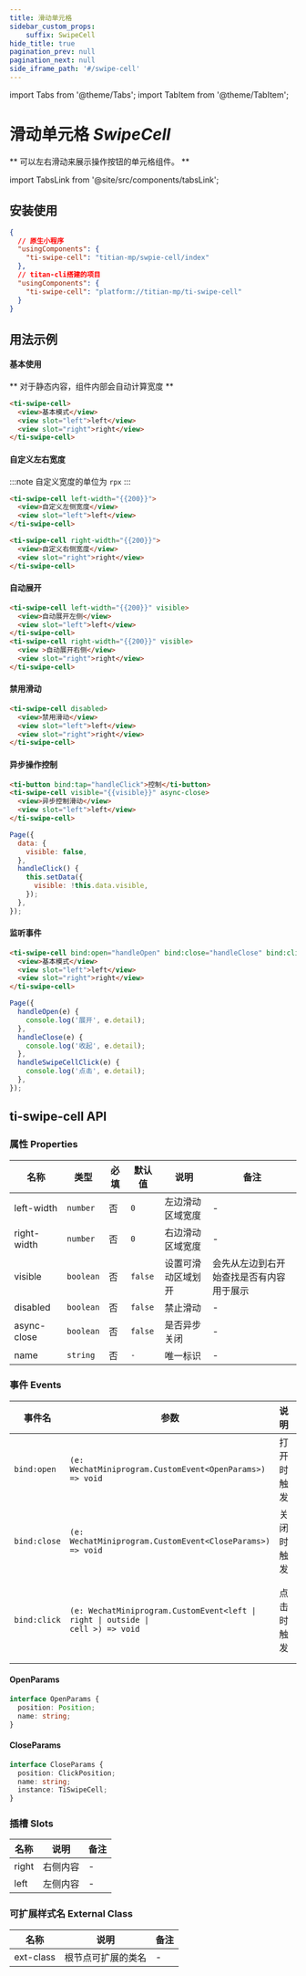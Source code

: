 ```yaml
---
title: 滑动单元格
sidebar_custom_props: 
    suffix: SwipeCell
hide_title: true
pagination_prev: null
pagination_next: null
side_iframe_path: '#/swipe-cell'
---
```


import Tabs from '@theme/Tabs';
import TabItem from '@theme/TabItem';

# 滑动单元格 _SwipeCell_

** 可以左右滑动来展示操作按钮的单元格组件。 **

import TabsLink from '@site/src/components/tabsLink';

<TabsLink id="ti-swipe-cell-api" />

## 安装使用

```json showLineNumbers
{
  // 原生小程序
  "usingComponents": {
    "ti-swipe-cell": "titian-mp/swpie-cell/index"
  },
  // titan-cli搭建的项目
  "usingComponents": {
    "ti-swipe-cell": "platform://titian-mp/ti-swipe-cell"
  }
}
```

## 用法示例

#### 基本使用

** 对于静态内容，组件内部会自动计算宽度 **
```html showLineNumbers
<ti-swipe-cell>
  <view>基本模式</view>
  <view slot="left">left</view>
  <view slot="right">right</view>
</ti-swipe-cell>
```

#### 自定义左右宽度

:::note
自定义宽度的单位为 `rpx`
:::

```html showLineNumbers
<ti-swipe-cell left-width="{{200}}">
  <view>自定义左侧宽度</view>
  <view slot="left">left</view>
</ti-swipe-cell>

<ti-swipe-cell right-width="{{200}}">
  <view>自定义右侧宽度</view>
  <view slot="right">right</view>
</ti-swipe-cell>
```

#### 自动展开
```html showLineNumbers
<ti-swipe-cell left-width="{{200}}" visible>
  <view>自动展开左侧</view>
  <view slot="left">left</view>
</ti-swipe-cell>
<ti-swipe-cell right-width="{{200}}" visible>
  <view >自动展开右侧</view>
  <view slot="right">right</view>
</ti-swipe-cell>
```

#### 禁用滑动
```html showLineNumbers
<ti-swipe-cell disabled>
  <view>禁用滑动</view>
  <view slot="left">left</view>
  <view slot="right">right</view>
</ti-swipe-cell>
```

#### 异步操作控制

<Tabs>
<TabItem value="wxml" label="index.wxml">

```html showLineNumbers
<ti-button bind:tap="handleClick">控制</ti-button>
<ti-swipe-cell visible="{{visible}}" async-close>
  <view>异步控制滑动</view>
  <view slot="left">left</view>
</ti-swipe-cell>
```

</TabItem>
<TabItem value="js" label="index.js">

```js showLineNumbers
Page({
  data: {
    visible: false,
  },
  handleClick() {
    this.setData({
      visible: !this.data.visible,
    });
  },
});
```

</TabItem>
</Tabs>

#### 监听事件

<Tabs>
<TabItem value="wxml" label="index.wxml">

```html showLineNumbers
<ti-swipe-cell bind:open="handleOpen" bind:close="handleClose" bind:click="handleSwipeCellClick">
  <view>基本模式</view>
  <view slot="left">left</view>
  <view slot="right">right</view>
</ti-swipe-cell>
```

</TabItem>
<TabItem value="js" label="index.js">

```js showLineNumbers
Page({
  handleOpen(e) {
    console.log('展开', e.detail);
  },
  handleClose(e) {
    console.log('收起', e.detail);
  },
  handleSwipeCellClick(e) {
    console.log('点击', e.detail);
  },
});
```

</TabItem>
</Tabs>

## ti-swipe-cell API

### 属性 **Properties**

| 名称       | 类型      | 必填 | 默认值 | 说明               | 备注                                     |
| ---------- | --------- | ---- | ------ | ------------------ | ---------------------------------------- |
| left-width  | `number`  | 否   | `0`      | 左边滑动区域宽度   | -                                        |
| right-width | `number`  | 否   | `0`      | 右边滑动区域宽度   | -                                        |
| visible    | `boolean` | 否   | `false`  | 设置可滑动区域划开 | 会先从左边到右开始查找是否有内容用于展示 |
| disabled   | `boolean` | 否   | `false`  | 禁止滑动           | -                                        |
| async-close | `boolean` | 否   | `false`  | 是否异步关闭       | -                                        |
| name       | `string`  | 否   | `-`      | 唯一标识           | -                                        |

### 事件 **Events**

| 事件名 | 参数 |  说明       | 备注                                                       |
| ------ | ---------- | -------------- | -------------------------------------------- |
| `bind:open`   | `(e: WechatMiniprogram.CustomEvent<OpenParams>) => void` | 打开时触发  | -      |
| `bind:close`  | `(e: WechatMiniprogram.CustomEvent<CloseParams>) => void` | 关闭时触发 | - |
| `bind:click`  | <code>(e: WechatMiniprogram.CustomEvent<left &vert; right &vert; outside &vert; cell \>) => void</code> | 点击时触发 | 关闭时的点击位置 (`left` `right` `cell` `outside`)         |

#### OpenParams
```typescript showLineNumbers
interface OpenParams {
  position: Position;
  name: string;
}
```

#### CloseParams
```typescript showLineNumbers
interface CloseParams {
  position: ClickPosition;
  name: string;
  instance: TiSwipeCell;
}
```
### 插槽 **Slots**
| 名称    | 说明       | 备注 |
| ------- | ---------- | ---- | 
| right | 右侧内容 | -   |
| left    | 左侧内容   | -    | 


### 可扩展样式名 **External Class**

| 名称     | 说明               | 备注 |
| -------- | ------------------ | ---- |
| ext-class | 根节点可扩展的类名 | -    |